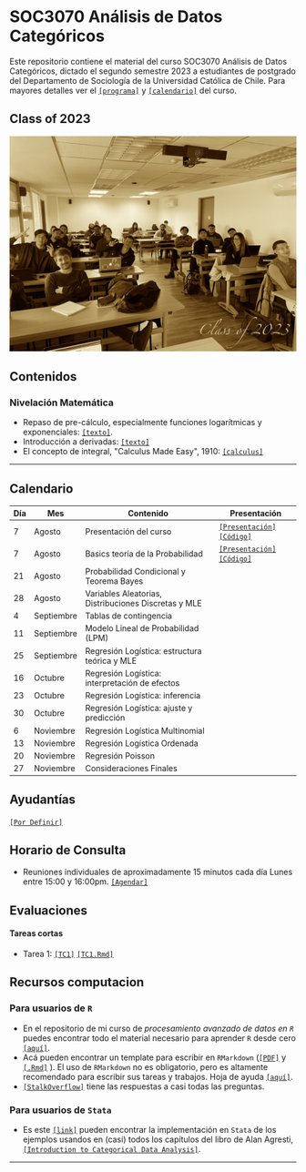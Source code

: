 # SOC3070 Análisis de Datos Categóricos

Este repositorio contiene el material del curso SOC3070 Análisis de Datos Categóricos, dictado el segundo semestre 2023 a estudiantes de postgrado del Departamento de Sociología de la Universidad Católica de Chile. Para mayores detalles ver el [`[programa]`](files/syllabus_soc3070.pdf) y [`[calendario]`](#Calendario) del curso.


## Class of 2023

![class](files/class.jpeg)

## Contenidos

### Nivelación Matemática

- Repaso de pre-cálculo, especialmente funciones logarítmicas y exponenciales: [`[texto]`](files/pre_calculo.pdf).
- Introducción a derivadas: [`[texto]`](https://www.mathsisfun.com/calculus/derivatives-introduction.html)
- El concepto de integral, "Calculus Made Easy", 1910: [`[calculus]`](files/calculus_easy.jpg)

---

## Calendario

| Día | Mes        | Contenido                                        | Presentación                                                                                                                      |
|-----|------------|--------------------------------------------------|-----------------------------------------------------------------------------------------------------------------------------------|
| 7   | Agosto    | Presentación del curso                           | [`[Presentación]`](https://mebucca.github.io/cda_soc3070/slides/class_0/class_0#1) [`[Código]`](slides/class_0/class_0.Rmd)        |
| 7   | Agosto    | Basics teoría de la Probabilidad                 | [`[Presentación]`](https://mebucca.github.io/cda_soc3070/slides/class_1/class_1#1) [`[Código]`](slides/class_1/class_1.Rmd)        |
| 21  | Agosto    | Probabilidad Condicional y Teorema Bayes         |                                                                                                                                   |
| 28  | Agosto    | Variables Aleatorias, Distribuciones Discretas y MLE |                                                                                                                                   |
| 4   | Septiembre | Tablas de contingencia                          |                                                                                                                                   |
| 11  | Septiembre | Modelo Lineal de Probabilidad (LPM)             |                                                                                                                                   |
| 25  | Septiembre | Regresión Logística: estructura teórica y MLE   |                                                                                                                                   |
| 16  | Octubre   | Regresión Logística: interpretación de efectos  |                                                                                                                                   |
| 23  | Octubre   | Regresión Logística: inferencia                 |                                                                                                                                   |
| 30  | Octubre   | Regresión Logística: ajuste y predicción        |                                                                                                                                   |
| 6   | Noviembre | Regresión Logística Multinomial                 |                                                                                                                                   |
| 13  | Noviembre | Regresión Logística Ordenada                    |                                                                                                                                   |
| 20  | Noviembre | Regresión Poisson                               |                                                                                                                                   |
| 27  | Noviembre | Consideraciones Finales                         |                                                                                                                                   |


## Ayudantías

[`[Por Definir]`]()

## Horario de Consulta

- Reuniones individuales de aproximadamente 15 minutos cada día Lunes entre 15:00 y 16:00pm. [`[Agendar]`](https://calendar.app.google/A9vxmbBz1LyDQPAK6)

## Evaluaciones

#### Tareas cortas

- Tarea 1: [`[TC1]`](homework/tc_1.pdf) [`[TC1.Rmd]`](homework/tc_1.Rmd)
  



## Recursos computacion

### Para usuarios de `R`

  - En el repositorio de mi curso de *procesamiento avanzado de datos en `R`* puedes encontrar todo el material necesario para aprender `R` desde cero [`[aquí]`](https://mebucca.github.io/dar_soc4001/).
  - Acá pueden encontrar un template para escribir en `RMarkdown` ([`[PDF]`](files/template_rmarkdown.pdf) y [`[.Rmd]`](files/template_rmarkdown.Rmd) ). El uso de `RMarkdown` no es obligatorio, pero es altamente recomendado para escribir sus tareas y trabajos. Hoja de ayuda [`[aquí]`](https://rstudio-pubs-static.s3.amazonaws.com/330387_5a40ca72c3b14824acedceb7d34618d1.html).
  - [`[StalkOverflow]`](https://stackoverflow.com/) tiene las respuestas a casi todas las preguntas.
 

 ### Para usuarios de `Stata`

 - Es este [`[link]`](https://stats.idre.ucla.edu/other/examples/icda/) pueden encontrar la implementación en `Stata` de los ejemplos usandos en (casi) todos los capítulos del libro de Alan Agresti, [`[Introduction to Categorical Data Analysis]`](https://www.amazon.com/Introduction-Categorical-Data-Analysis/dp/0471226181). 

---

